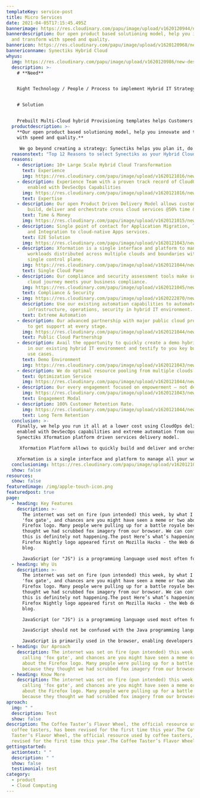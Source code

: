 ```yaml
---
templateKey: service-post
title: Micro Services
date: 2021-04-05T17:15:45.495Z
bannerimage: https://res.cloudinary.com/papu/image/upload/v1620120944/new-design/hybrid-cloud/banner-img_zhctqv.jpg
bannerdescription: Our open product based solutioning model, help you innovate
  and transform with speed and quality.
bannericon: https://res.cloudinary.com/papu/image/upload/v1620120968/new-design/hybrid-cloud/banner-icon-img_zau5bm.png
bannericonname: Synectiks Hybrid Cloud
whyus:
  img: https://res.cloudinary.com/papu/image/upload/v1620120986/new-design/hybrid-cloud/hybrid-cloud-image_grzavr.jpg
  description: >-
    # **Need** 


    Right Technology / People / Process to implement Hybrid IT Strategy that scale across Clouds and offers maximum Security. Innovation Speed at Optimal economics. 


    # Solution 


    Prebuilt Multi-Cloud hybrid Provisioning templates helps Customers to quickly Build. Deliver and Orchestrate cross Cloud Services @50% Time & Cost. Existing Automation capabilities to Automate Infrastructure, Operations, Security in Hybrid IT environment.
  productdescription: >-
    **Our open product based solutioning model, help you innovate and transform
    with speed and quality.**

     We go beyond creating a strategy: Synectiks helps you plan it, do it, run it and manage it. Synectiks Xformation Platform allows to quickly build and deliver and orchestrate hybrid cloud services, at-scale, repeatable offerings and solutions that help to drive your Hybrid Cloud journey @50% time & cost. Xformation is a single interface and platform to manage all your workloads distributed across multiple clouds and boundaries within a single control plane. Finally, we help you run it all at a lower cost using CloudOps delivery enabled with DevSecOps capabilities and extreme automation.
  reasonstext: "Top 12 Reasons to select Synectiks as your Hybrid Cloud Partner:"
  reasons:
    - description: 10+ Large Scale Hybrid Cloud Transformation
      text: Experience
      img: https://res.cloudinary.com/papu/image/upload/v1620121016/new-design/hybrid-cloud/experience_xgb6fu.jpg
    - description: Experience Team with a proven track record of CloudOps delivery
        enabled with DevSecOps Capabilities
      img: https://res.cloudinary.com/papu/image/upload/v1620121016/new-design/hybrid-cloud/expertise_rrxipa.jpg
      text: Expertise
    - description: Our open Product Driven Delivery Model allows customers to quickly
        build, deliver and orchestrate cross cloud services @50% time & cost.
      text: Time & Money
      img: https://res.cloudinary.com/papu/image/upload/v1620121015/new-design/hybrid-cloud/time-money_ixetxx.jpg
    - description: Single point of contact for Application Migration, Transformation
        and Integration to cloud-native Apps services.
      text: E2E Solution
      img: https://res.cloudinary.com/papu/image/upload/v1620121043/new-design/hybrid-cloud/e2e-solution_pl64jw.jpg
    - description: Xformation is a single interface and platform to manage all your
        workloads distributed across multiple clouds and boundaries within a
        single control plane.
      img: https://res.cloudinary.com/papu/image/upload/v1620121044/new-design/hybrid-cloud/single-control-pane_znkvet.jpg
      text: Single Cloud Pane
    - description: Our compliance and security assessment tools make sure your hybrid
        cloud journey meets your business compliance.
      img: https://res.cloudinary.com/papu/image/upload/v1620121045/new-design/hybrid-cloud/compliance-security_ysw8nm.jpg
      text: Compliance & Security
    - img: https://res.cloudinary.com/papu/image/upload/v1620222870/new-design/hybrid-cloud/extreme-automation_yk9gzn.jpg
      description: Use our existing automation capabilities to automate
        infrastructure, operations, security in hybrid IT environment.
      text: Extreme Automation
    - description: Our advanced partnership with major public cloud providers help you
        to get support at every stage.
      img: https://res.cloudinary.com/papu/image/upload/v1620121044/new-design/hybrid-cloud/public-cloud-partnership_qmst7o.jpg
      text: Public Cloud Partnership
    - description: Avail the opportunity to quickly create a demo hybrid cloud setup
        in our existing hybrid IT environment and testify to you key business
        use cases.
      text: Demo Environment
      img: https://res.cloudinary.com/papu/image/upload/v1620121043/new-design/hybrid-cloud/demo-environment_jx5des.jpg
    - description: We do optimal resource pooling from multiple clouds.
      text: Optimization Service
      img: https://res.cloudinary.com/papu/image/upload/v1620121044/new-design/hybrid-cloud/optimization-service_qyylkr.jpg
    - description: Our every engagement focused on empowerment – not dependency
      img: https://res.cloudinary.com/papu/image/upload/v1620121043/new-design/hybrid-cloud/engagement-model_wfxnsk.jpg
      text: Engagement Modal
    - description: 100% Customer Retention Rate.
      img: https://res.cloudinary.com/papu/image/upload/v1620121044/new-design/hybrid-cloud/long-term-retention_nm2mea.jpg
      text: Long Term Retention
  conclusion: >-
    Finally, we help you run it all at a lower cost using CloudOps delivery
    enabled with DevSecOps capabilities and extreme automation from our
    Synectiks Xformation platform driven services delivery model.

     Xformation Platform allows to quickly build and deliver and orchestrate cross cloud services, at-scale, repeatable offerings and solutions that help to drive your Hybrid Cloud journey @50% time & cost. 

    Xformation is a single interface and platform to manage all your workloads distributed across multiple clouds and boundaries within a single control plane.
  conclusionimg: https://res.cloudinary.com/papu/image/upload/v1620121053/new-design/hybrid-cloud/xformation-img_bop4h8.jpg
  show: false
resources:
  show: false
featuredimage: /img/apple-touch-icon.png
featuredpost: true
page:
  - heading: Key Features
    description: >-
      The internet was set on fire (pun intended) this week, by what I'm calling
      'fox gate', and chances are you might have seen a meme or two about the
      Firefox logo. Many people were pulling up for a battle royale because they
      thought we had scrubbed fox imagery from our browser. We can confirm, that
      this is definitely not happening.The post Here’s what’s happening with the
      Firefox Nightly logo appeared first on Mozilla Hacks - the Web developer
      blog.

      JavaScript (or "JS") is a programming language used most often for dynamic client-side scripts on webpages, but it is also often used on the server-side, using a runtime such as Node.js.
  - heading: Why Us
    description: >-
      The internet was set on fire (pun intended) this week, by what I'm calling
      'fox gate', and chances are you might have seen a meme or two about the
      Firefox logo. Many people were pulling up for a battle royale because they
      thought we had scrubbed fox imagery from our browser. We can confirm, that
      this is definitely not happening.The post Here’s what’s happening with the
      Firefox Nightly logo appeared first on Mozilla Hacks - the Web developer
      blog.

      JavaScript (or "JS") is a programming language used most often for dynamic client-side scripts on webpages, but it is also often used on the server-side, using a runtime such as Node.js.

      JavaScript should not be confused with the Java programming language. Although "Java" and "JavaScript" are trademarks (or registered trademarks) of Oracle in the U.S. and other countries, the two programming languages are significantly different in their syntax, semantics, and use cases.

      JavaScript is primarily used in the browser, enabling developers to manipulate webpage content through the DOM, manipulate data with AJAX and IndexedDB, draw graphics with canvas, interact with the device running the browser through various APIs, and more. JavaScript is one of the world's most commonly-used languages, owing to the recent growth and performance improvement of APIs available in browsers.he official The internet was set on fire (pun intended) this week, by what I'm calling 'fox gate', and chances are you might have seen a meme or two about the Firefox logo. Many people were pulling up for a battle royale because they thought we had scrubbed fox imagery from our browser. We can confirm, that this is definitely not happening.The post Here’s what’s happening with the Firefox Nightly logo appeared first on Mozilla Hacks - the Web developer blog.
  - heading: Our Aproach
    description: The internet was set on fire (pun intended) this week, by what I'm
      calling 'fox gate', and chances are you might have seen a meme or two
      about the Firefox logo. Many people were pulling up for a battle royale
      because they thought we had scrubbed fox imagery from our browser.
  - heading: Know More
    description: The internet was set on fire (pun intended) this week, by what I'm
      calling 'fox gate', and chances are you might have seen a meme or two
      about the Firefox logo. Many people were pulling up for a battle royale
      because they thought we had scrubbed fox imagery from our browser.
aproach:
  img: " "
  description: Test
  show: false
description: The Coffee Taster’s Flavor Wheel, the official resource used by
  coffee tasters, has been revised for the first time this year.The Coffee
  Taster’s Flavor Wheel, the official resource used by coffee tasters, has been
  revised for the first time this year.The Coffee Taster’s Flavor Wheel
gettingstarted:
  actiontext: " "
  description: " "
  show: false
  testimonial: test
category:
  - product
  - Cloud Computing
---
```

